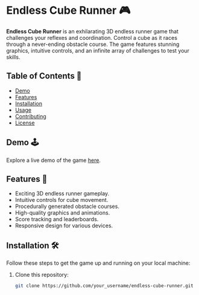 # Endless Cube Runner 🎮

**Endless Cube Runner** is an exhilarating 3D endless runner game that challenges your reflexes and coordination. Control a cube as it races through a never-ending obstacle course. The game features stunning graphics, intuitive controls, and an infinite array of challenges to test your skills.

## Table of Contents 📜

- [Demo](#demo)
- [Features](#features)
- [Installation](#installation)
- [Usage](#usage)
- [Contributing](#contributing)
- [License](#license)

## Demo 🕹️

Explore a live demo of the game [here](https://jmenzies722.github.io/velocity-cube/).

## Features 🚀

- Exciting 3D endless runner gameplay.
- Intuitive controls for cube movement.
- Procedurally generated obstacle courses.
- High-quality graphics and animations.
- Score tracking and leaderboards.
- Responsive design for various devices.

## Installation 🛠️

Follow these steps to get the game up and running on your local machine:

1. Clone this repository:

   ```bash
   git clone https://github.com/your_username/endless-cube-runner.git

